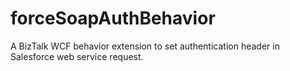 forceSoapAuthBehavior
=====================

A BizTalk WCF behavior extension to set authentication header in Salesforce web service request.

